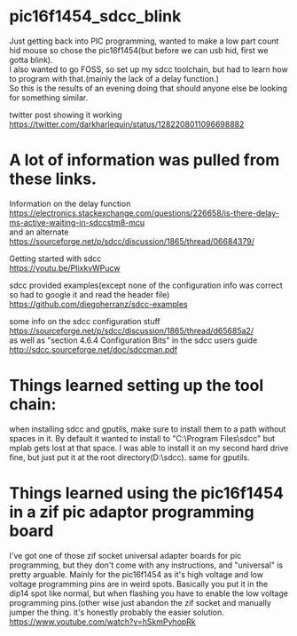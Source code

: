 # pic16f1454_sdcc_blink

Just getting back into PIC programming, wanted to make a low part count hid mouse so chose the pic16f1454(but before we can usb hid, first we gotta blink).   
I also wanted to go FOSS, so set up my sdcc toolchain, but had to learn how to program with that.(mainly the lack of a delay function.)  
So this is the results of an evening doing that should anyone else be looking for something similar.  

twitter post showing it working    
https://twitter.com/darkharlequin/status/1282208011096698882


A lot of information was pulled from these links.
=========================================

Information on the delay function  
https://electronics.stackexchange.com/questions/226658/is-there-delay-ms-active-waiting-in-sdccstm8-mcu  
and an alternate   
https://sourceforge.net/p/sdcc/discussion/1865/thread/06684379/  

Getting started with sdcc  
https://youtu.be/PIixkvWPucw  

sdcc provided examples(except none of the configuration info was correct so had to google it and read the header file)  
https://github.com/diegoherranz/sdcc-examples  

some info on the sdcc configuration stuff  
https://sourceforge.net/p/sdcc/discussion/1865/thread/d65685a2/  
as well as "section 4.6.4 Configuration Bits" in the sdcc users guide  
http://sdcc.sourceforge.net/doc/sdccman.pdf  


Things learned setting up the tool chain:
=========================================

when installing sdcc and gputils, make sure to install them to a path without spaces in it.  By default it wanted to install to "C:\Program Files\sdcc" but mplab gets lost at that space.  I was able to install it on my second hard drive fine, but just put it at the root directory(D:\sdcc).  same for gputils.


Things learned using the pic16f1454 in a zif pic adaptor programming board
=========================================

I've got one of those zif socket universal adapter boards for pic programming, but they don't come with any instructions, and "universal" is pretty arguable.  Mainly for the pic16f1454 as it's high voltage and low voltage programming pins are in weird spots.  Basically you put it in the dip14 spot like normal, but when flashing you have to enable the low voltage programming pins.(other wise just abandon the zif socket and manually jumper the thing. it's honestly probably the easier solution.  
https://www.youtube.com/watch?v=hSkmPyhopRk
